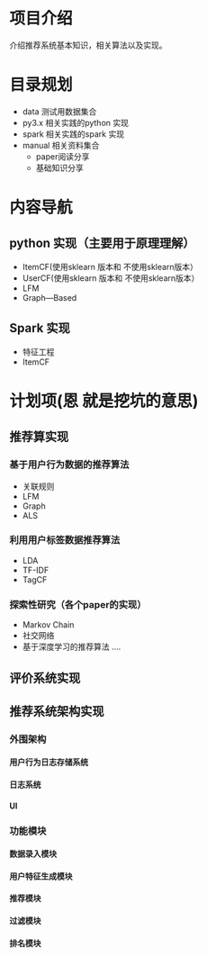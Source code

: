 # 项目介绍
介绍推荐系统基本知识，相关算法以及实现。


# 目录规划
* data 测试用数据集合 
* py3.x 相关实践的python 实现
* spark 相关实践的spark  实现  
* manual 相关资料集合  
	* paper阅读分享
	* 基础知识分享


# 内容导航
## python 实现（主要用于原理理解）
* ItemCF(使用sklearn 版本和 不使用sklearn版本）
* UserCF(使用sklearn 版本和 不使用sklearn版本）
* LFM
* Graph—Based

## Spark 实现
* 特征工程
* ItemCF

# 计划项(恩 就是挖坑的意思)
## 推荐算实现
### 基于用户行为数据的推荐算法
* 关联规则  
* LFM   
* Graph   
* ALS  

### 利用用户标签数据推荐算法
* LDA  
* TF-IDF  
* TagCF  

### 探索性研究（各个paper的实现）
* Markov Chain  
* 社交网络  
* 基于深度学习的推荐算法
....


## 评价系统实现

## 推荐系统架构实现
### 外围架构
#### 用户行为日志存储系统
#### 日志系统
#### UI

### 功能模块
#### 数据录入模块
#### 用户特征生成模块
#### 推荐模块
#### 过滤模块
#### 排名模块




